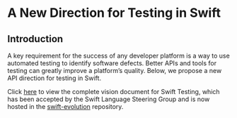 # A New Direction for Testing in Swift

## Introduction

A key requirement for the success of any developer platform is a way to use
automated testing to identify software defects. Better APIs and tools for
testing can greatly improve a platform’s quality. Below, we propose a new API
direction for testing in Swift.

Click [here](https://github.com/apple/swift-evolution/blob/main/visions/swift-testing.md)
to view the complete vision document for Swift Testing, which has been accepted
by the Swift Language Steering Group and is now hosted in the
[swift-evolution](https://github.com/apple/swift-evolution) repository.
